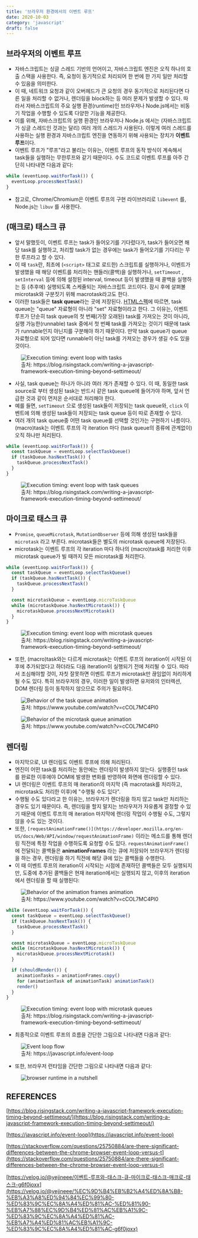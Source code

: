 ```yaml
---
title: '브라우저 환경에서의 이벤트 루프'
date: 2020-10-03
category: 'javascript'
draft: false
---
```


## 브라우저의 이벤트 루프

- 자바스크립트는 싱글 스레드 기반의 언어이고, 자바스크립트 엔진은 오직 하나의 호출 스택을 사용한다. 즉, 요청이 동기적으로 처리되어 한 번에 한 가지 일만 처리할 수 있음을 의미한다.
- 이 때, 네트워크 요청과 같이 오버헤드가 큰 요청의 경우 동기적으로 처리된다면 다른 일을 처리할 수 없거나, 렌더링을 block하는 등 여러 문제가 발생할 수 있다. 따라서 자바스크립트의 주요 실행 환경(runtime)인 브라우저나 Node.js에서는 비동기 작업을 수행할 수 있도록 다양한 기능을 제공한다.
- 이를 위해, 자바스크립트의 실행 환경인 브라우저나 Node.js 에서는 (자바스크립트가 싱글 스레드인 것과는 달리) 여러 개의 스레드가 사용된다. 이렇게 여러 스레드를 사용하는 실행 환경과 자바스크립트 엔진을 연동하기 위해 사용되는 장치가 **이벤트 루프**이다.
- 이벤트 루프가 "루프"라고 불리는 이유는, 이벤트 루프의 동작 방식이 계속해서 task들을 실행하는 무한루프와 같기 때문이다. 수도 코드로 이벤트 루프를 아주 간단히 나타내면 다음과 같다:

```js
while (eventLoop.waitForTask()) {
  eventLoop.processNextTask()
}
```

- 참고로, Chrome/Chromium은 이벤트 루프의 구현 라이브러리로 `libevent` 를, Node.js는 `libuv` 를 사용한다.

## (매크로) 태스크 큐

- 앞서 말했듯이, 이벤트 루프는 task가 들어오기를 기다렸다가, task가 들어오면 해당 task를 실행하고, 처리할 task가 없는 경우에는 task가 들어오기를 기다리는 무한 루프라고 할 수 있다.
- 이 때 `task`란, 최초에 (`<script>` 태그로 로드한) 스크립트를 실행하거나, 이벤트가 발생했을 때 해당 이벤트를 처리하는 핸들러(콜백)을 실행하거나, `setTimeout` , `setInterval` 등에 의해 설정된 interval, timeout 등이 발생했을 때 콜백을 실행하는 등 (추후에) 실행되도록 스케쥴되는 자바스크립트 코드이다. 잠시 후에 살펴볼 microtask와 구분짓기 위해 macrotask라고도 한다.
- 이러한 task들은 **task queue**라는 곳에 저장된다. [HTML스펙](https://html.spec.whatwg.org/multipage/webappapis.html#event-loops)에 따르면, task queue는 "queue" 자료형이 아니라 "set" 자료형이라고 한다. 그 이유는, 이벤트 루프가 단순히 task queue의 첫 번째(가장 오래된) task를 가져오는 것이 아니라, 실행 가능한(runnable) task 중에서 첫 번째 task를 가져오는 것이기 때문에 task가 runnable인지 아닌지를 구분해야 하기 때문이다. 만약 task queue가 queue 자료형으로 되어 있다면 runnable이 아닌 task를 가져오는 경우가 생길 수도 있을 것이다.

<figure>
    <img src="https://cdn.jsdelivr.net/gh/jaehyeon48/jaehyeon48.github.io@master/assets/images/javascript/browser_event_loop/Execution_timing_event_loop_with_tasks.png" alt="Execution timing: event loop with tasks" />
    <figcaption>출처: https://blog.risingstack.com/writing-a-javascript-framework-execution-timing-beyond-settimeout/</figcaption>
</figure>

- 사실, task queue는 하나가 아니라 여러 개가 존재할 수 있다. 이 때, 동일한 task source로 부터 생성된 task는 반드시 같은 task queue에 들어가야 하며, 앞서 언급한 것과 같이 먼저온 순서대로 처리해야 한다.
- 예를 들면, `setTimeout` 으로 생성된 task들이 저장되는 task queue와, `click` 이벤트에 의해 생성된 task들이 저장되는 task queue 등이 따로 존재할 수 있다.
- 여러 개의 task queue중 어떤 task queue를 선택할 것인가는 구현하기 나름이다. (macro)task는 이벤트 루프의 각 iteration 마다 (task queue의 종류에 관계없이) 오직 하나만 처리된다.

```js
while (eventLoop.waitForTask()) {
  const taskQueue = eventLoop.selectTaskQueue()
  if (taskQueue.hasNextTask()) {
    taskQueue.processNextTask()
  }
}
```

<figure>
    <img src="https://cdn.jsdelivr.net/gh/jaehyeon48/jaehyeon48.github.io@master/assets/images/javascript/browser_event_loop/Execution_timing_event_loop_with_task_queues.png" alt="Execution timing: event loop with task queues" />
    <figcaption>출처: https://blog.risingstack.com/writing-a-javascript-framework-execution-timing-beyond-settimeout/</figcaption>
</figure>

## 마이크로 태스크 큐

- `Promise`, `queueMicrotask`, `MutationObserver` 등에 의해 생성된 task들을 `microtask` 라고 부른다. microtask들은 별도의 microtask queue에 저장된다.
- microtask는 이벤트 루프의 각 iteration 마다 하나의 (macro)task를 처리한 이후 microtask queue가 빌 때까지 모든 microtask를 처리한다.

```js
while (eventLoop.waitForTask()) {
  const taskQueue = eventLoop.selectTaskQueue()
  if (taskQueue.hasNextTask()) {
    taskQueue.processNextTask()
  }

  const microtaskQueue = eventLoop.microTaskQueue
  while (microtaskQueue.hasNextMicrotask()) {
    microtaskQueue.processNextMicrotask()
  }
}
```

<figure>
    <img src="https://cdn.jsdelivr.net/gh/jaehyeon48/jaehyeon48.github.io@master/assets/images/javascript/browser_event_loop/Execution_timing_event_loop_with_microtask_queue.png" alt="Execution timing: event loop with microtask queues" />
    <figcaption>출처: https://blog.risingstack.com/writing-a-javascript-framework-execution-timing-beyond-settimeout/</figcaption>
</figure>

- 또한, (macro)task와는 다르게 microtask는 이벤트 루프의 iteration이 시작된 이후에 추가되었다고 하더라도 다음 iteration이 실행되기 전에 처리될 수 있다. 따라서 조심해야할 것이, 자칫 잘못하면 이벤트 루프가 microtask만 끊임없이 처리하게 될 수도 있다. 특히 브라우저의 경우, 이러한 일이 발생하면 유저와의 인터렉션, DOM 렌더링 등이 동작하지 않으므로 주의가 필요하다.

<figure>
    <img src="https://cdn.jsdelivr.net/gh/jaehyeon48/jaehyeon48.github.io@master/assets/images/javascript/browser_event_loop/taskqueue.gif" alt="Behavior of the task queue animation" />
    <figcaption>출처: https://www.youtube.com/watch?v=cCOL7MC4Pl0</figcaption>
</figure>

<figure>
    <img src="https://cdn.jsdelivr.net/gh/jaehyeon48/jaehyeon48.github.io@master/assets/images/javascript/browser_event_loop/microtaskqueue.gif" alt="Behavior of the microtask queue animation" />
    <figcaption>출처: https://www.youtube.com/watch?v=cCOL7MC4Pl0</figcaption>
</figure>

## 렌더링

- 마지막으로, UI 렌더링도 이벤트 루프에 의해 처리된다.
- 엔진이 어떤 task를 처리하는 동안에는 렌더링이 발생하지 않는다. 실행중인 task를 완료한 이후에야 DOM에 발생한 변화를 반영하여 화면에 렌더링할 수 있다.
- UI 렌더링은 이벤트 루프의 매 iteration의 마지막 (즉 macrotask를 처리하고, microtask도 처리한 이후)에 "수행될 수도 있다".
- 수행될 수도 있다라고 한 이유는, 브라우저가 렌더링을 하지 않고 task만 처리하는 경우도 있기 때문이다. 즉, 렌더링을 할지 말지는 브라우저가 자유롭게 결정할 수 있기 때문에 이벤트 루프의 매 iteration 마지막에 렌더링 작업이 수행될 수도, 그렇지 않을 수도 있는 것이다.
- 또한, `[requestAnimationFrame()](https://developer.mozilla.org/en-US/docs/Web/API/window/requestAnimationFrame)` 이라는 메소드를 통해 렌더링 직전에 특정 작업을 수행하도록 요청할 수도 있다. `requestAnimationFrame()` 에 전달되는 콜백들은 **animationFrames** 라는 큐에 저장되어 브라우저가 렌더링을 하는 경우, 렌더링을 하기 직전에 해당 큐에 있는 콜백들을 수행한다.
- 이 때 이벤트 루프의 iteration이 시작되는 시점에 존재하던 콜백들은 모두 실행되지만, 도중에 추가된 콜백들은 현재 iteration에서는 실행되지 않고, 이후의 iteration에서 렌더링을 할 때 실행된다:

<figure>
    <img src="https://cdn.jsdelivr.net/gh/jaehyeon48/jaehyeon48.github.io@master/assets/images/javascript/browser_event_loop/animationframes.gif" alt="Behavior of the animation frames animation" />
    <figcaption>출처: https://www.youtube.com/watch?v=cCOL7MC4Pl0</figcaption>
</figure>

```js
while (eventLoop.waitForTask()) {
  const taskQueue = eventLoop.selectTaskQueue()
  if (taskQueue.hasNextTask()) {
    taskQueue.processNextTask()
  }

  const microtaskQueue = eventLoop.microTaskQueue
  while (microtaskQueue.hasNextMicrotask()) {
    microtaskQueue.processNextMicrotask()
  }

  if (shouldRender()) {
    animationTasks = animationFrames.copy()
    for (animationTask of animationTask) animationTask()
    render()
  }
}
```

<figure>
    <img src="https://cdn.jsdelivr.net/gh/jaehyeon48/jaehyeon48.github.io@master/assets/images/javascript/browser_event_loop/Execution_timing_event_loop_with_rendering" alt="Execution timing: event loop with microtask queues" />
    <figcaption>출처: https://blog.risingstack.com/writing-a-javascript-framework-execution-timing-beyond-settimeout/</figcaption>
</figure>

- 최종적으로 이벤트 루프의 흐름을 간단한 그림으로 나타내면 다음과 같다:

<figure>
    <img src="https://cdn.jsdelivr.net/gh/jaehyeon48/jaehyeon48.github.io@master/assets/images/javascript/browser_event_loop/event_loop_flow" alt="Event loop flow" />
    <figcaption>출처: https://javascript.info/event-loop</figcaption>
</figure>

- 또한, 브라우저 런타임을 간단한 그림으로 나타내면 다음과 같다:

<figure>
    <img src="https://cdn.jsdelivr.net/gh/jaehyeon48/jaehyeon48.github.io@master/assets/images/javascript/browser_event_loop/browser_runtime_in_a_nutshell" alt="browser runtime in a nutshell" />
</figure>

## REFERENCES

[https://blog.risingstack.com/writing-a-javascript-framework-execution-timing-beyond-settimeout/](https://blog.risingstack.com/writing-a-javascript-framework-execution-timing-beyond-settimeout/)

[https://javascript.info/event-loop](https://javascript.info/event-loop)

[https://stackoverflow.com/questions/25750884/are-there-significant-differences-between-the-chrome-browser-event-loop-versus-t](https://stackoverflow.com/questions/25750884/are-there-significant-differences-between-the-chrome-browser-event-loop-versus-t)

[https://velog.io/@yejineee/이벤트-루프와-태스크-큐-마이크로-태스크-매크로-태스크-g6f0joxx](https://velog.io/@yejineee/%EC%9D%B4%EB%B2%A4%ED%8A%B8-%EB%A3%A8%ED%94%84%EC%99%80-%ED%83%9C%EC%8A%A4%ED%81%AC-%ED%81%90-%EB%A7%88%EC%9D%B4%ED%81%AC%EB%A1%9C-%ED%83%9C%EC%8A%A4%ED%81%AC-%EB%A7%A4%ED%81%AC%EB%A1%9C-%ED%83%9C%EC%8A%A4%ED%81%AC-g6f0joxx)
